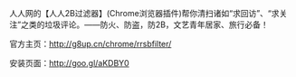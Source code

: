 人人网的【人人2B过滤器】(Chrome浏览器插件)帮你清扫诸如“求回访”、“求关注”之类的垃圾评论。——防火、防盗，防2B，文艺青年居家、旅行必备！

官方主页：http://g8up.cn/chrome/rrsbfilter/

安装页面：http://goo.gl/aKDBY0
